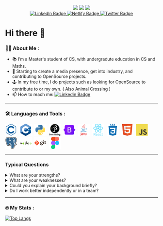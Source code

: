 <!-- ### Hi there 👋 -->
<div id="header" align="center">
  <img src="https://media.giphy.com/media/YPJ5gi3MZzSjhtQTIk/giphy.gif" width="100"/>
  <img src="https://media.giphy.com/media/M9gbBd9nbDrOTu1Mqx/giphy.gif" width="100"/>
  <img src="https://media.giphy.com/media/YPJ5gi3MZzSjhtQTIk/giphy.gif" width="100"/>
</div>

<div id="badges"  align="center">
  <a href="https://www.linkedin.com/in/derryktheberge/">
    <img src="https://img.shields.io/badge/LinkedIn-blue?style=for-the-badge&logo=linkedin&logoColor=white" alt="LinkedIn Badge"/>
  </a>
    <a href="https://www.dtheberge.com/">
    <img src="https://img.shields.io/badge/dtheberge.com-00C7B7?style=for-the-badge&logo=netlify&logoColor=white" alt="Netlify Badge"/>
  </a>
<!--   <a href="https://www.youtube.com/channel/UCu1F7ZtjXnoukuTi3qyVjJQ">
    <img src="https://img.shields.io/badge/YouTube-red?style=for-the-badge&logo=youtube&logoColor=white" alt="Youtube Badge"/>
  </a> -->
  <a href="https://twitter.com/DerrykTheberge">
    <img src="https://img.shields.io/badge/Twitter-blue?style=for-the-badge&logo=twitter&logoColor=white" alt="Twitter Badge"/>
  </a>
</div>
  
<h1>
  Hi there 👋
<!--   <img src="https://media.giphy.com/media/hvRJCLFzcasrR4ia7z/giphy.gif" width="30px"/> -->
</h1>

### :man_technologist: About Me :
- :books: I’m a Master's student of CS, with undergradute education in CS and Maths.
- :seedling: Starting to create a media presence, get into industry, and contributing to OpenSource projects.
- :joystick: In my free time, I do projects such as looking for OpenSource to contribute to or my own. ( Also Animal Crossing )
- :mailbox: How to reach me:    [![Linkedin Badge](https://img.shields.io/badge/-DerrykTheberge-blue?style=flat&logo=Linkedin&logoColor=white)](https://www.linkedin.com/in/derryktheberge/)

---

### :hammer_and_wrench: Languages and Tools :
<div>
  <img src="https://github.com/devicons/devicon/blob/master/icons/c/c-line.svg" title="C" alt="C" width="40" height="40"/>&nbsp;
  <img src="https://github.com/devicons/devicon/blob/master/icons/cplusplus/cplusplus-original.svg" title="CPP" alt="CPP" width="40" height="40"/>&nbsp;
  <img src="https://github.com/devicons/devicon/blob/master/icons/python/python-original.svg" title="Python" alt="Python" width="40" height="40"/>&nbsp;
  <img src="https://github.com/devicons/devicon/blob/master/icons/processing/processing-original-wordmark.svg" title="processing" alt="processing" width="40" height="40"/>&nbsp;
  <img src="https://github.com/devicons/devicon/blob/master/icons/bootstrap/bootstrap-original.svg" title="Bootstrap" alt="Bootstrap" width="40" height="40"/>&nbsp;
  <img src="https://github.com/devicons/devicon/blob/master/icons/java/java-original-wordmark.svg" title="Java" alt="Java" width="40" height="40"/>&nbsp;
  <img src="https://github.com/devicons/devicon/blob/master/icons/react/react-original-wordmark.svg" title="React" alt="React" width="40" height="40"/>&nbsp;
  <img src="https://github.com/devicons/devicon/blob/master/icons/css3/css3-plain-wordmark.svg"  title="CSS3" alt="CSS" width="40" height="40"/>&nbsp;
  <img src="https://github.com/devicons/devicon/blob/master/icons/html5/html5-original.svg" title="HTML5" alt="HTML" width="40" height="40"/>&nbsp;
  <img src="https://github.com/devicons/devicon/blob/master/icons/javascript/javascript-original.svg" title="JavaScript" alt="JavaScript" width="40" height="40"/>&nbsp;
  <img src="https://github.com/devicons/devicon/blob/master/icons/postgresql/postgresql-original.svg" title="postgresql"  alt="postgresql" width="40" height="40"/>&nbsp;
  <img src="https://github.com/devicons/devicon/blob/master/icons/nodejs/nodejs-original-wordmark.svg" title="NodeJS" alt="NodeJS" width="40" height="40"/>&nbsp;
  <img src="https://github.com/devicons/devicon/blob/master/icons/git/git-original-wordmark.svg" title="Git" alt="Git" width="40" height="40"/>&nbsp;
  <img src="https://github.com/devicons/devicon/blob/master/icons/figma/figma-original.svg" title="Figma" alt="Figma" width="40" height="40"/>&nbsp;
</div>

---
### Typical Questions
<details closed>
  <summary>What are your strengths?</summary><br/>
  I am extremely determined and driven to learn. I believe learning is strength and freedom in a way, not to sound cheesy. If I have a problem to solve, then I am right there searching for the answer. Additionally, I believe that I am very patient and am empathetic to others' circumstances. <br/><br/>A simple example would be that if a stranger is rude, in general or in retail, I am not one to take it personally, I don't know their life or how their day has gone. Another could be if someone is speeding, they could be heading to the hospital for all we know.</details>
  
<details closed>
  <summary>What are your weaknesses?</summary><br/>
  I am quite self-critical and unwilling to speak on details that I am not knowledgeable. Although the latter may be positive, I believe sometimes that helps create small talk and bonds through conversation. Being self-critical also is accompanied by being a perfectionist, if things aren't perfect it bugs me, but I come to terms that if I don't move on for a long period, my growth can be harmed in the process. ( Not to say being a perfectionist doesn't have its benefits ) Last I would mention here, I have a tendency to take on too much, to where I become overly stressed and worried, however I have made strides in the past year to hault this trend of mine.</details>

<details closed>
  <summary>Could you explain your background briefly?</summary><br/>
 I am from Oklahoma, but moved to Florida late high school. I finished HS in Tampa, FL and then completed a BS in computer science and a BA in pure mathematics at the University of South Florida. I am currently pursuing a MS in computer science at Georgia Tech. 
  <br/><br/>
During undergrad I participated in many activities such as a research opportunity concerning Quantum Algorithms, a study abroad in South Korea, and several computer science projects. A particular project I am proud of was called GoTask. During this I was in a group that had regular meetings with a company, OnTask, to create a Google Chrome extension to integrate OnTask functionality into Chrome, so that users don't have to navigate to their website to make use of their product. I especially enjoyed this as we worked with them in an Agile schedule.
</details>

<details closed>
  <summary>Do I work better independently or in a team?</summary><br/>
I believe two is always better than one. However, I also believe there is a balance. You can't be getting productive work done if you are constantly talking and discussing, nor is doing a project by yourself the quickest. Thus, for myself, I really enjoy working as part of a team and making sure to communicate as best as I can, but also with the drive to learn and work on my own as well.
</details>



---


### :fire: My Stats : <img src="https://komarev.com/ghpvc/?username=dtheberge&style=flat-square&color=blue" alt=""/>
<!--
[![GitHub Streak](https://github-readme-streak-stats.herokuapp.com?user=dtheberge&theme=tokyonight_duo&date_format=n%2Fj%5B%2FY%5D)](https://git.io/streak-stats)
-->
[![Top Langs](https://github-readme-stats.vercel.app/api/top-langs/?username=dtheberge&layout=compact&theme=tokyonight_duo&theme=vision-friendly-dark)](https://github.com/anuraghazra/github-readme-stats)

